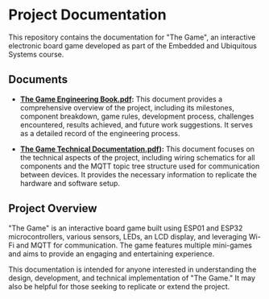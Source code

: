 # Project Documentation

This repository contains the documentation for "The Game", an interactive electronic board game developed as part of the Embedded and Ubiquitous Systems course.

## Documents

* **[The Game Engineering Book.pdf](https://github.com/MEINF-Embedded-Systems/The-Game-Documentation/blob/main/The%20Game%20Engineering%20Book.pdf):** This document provides a comprehensive overview of the project, including its milestones, component breakdown, game rules, development process, challenges encountered, results achieved, and future work suggestions.  It serves as a detailed record of the engineering process.

* **[The Game Technical Documentation.pdf](https://github.com/MEINF-Embedded-Systems/The-Game-Documentation/blob/main/The%20Game%20Technical%20Documentation.pdf)):** This document focuses on the technical aspects of the project, including wiring schematics for all components and the MQTT topic tree structure used for communication between devices. It provides the necessary information to replicate the hardware and software setup.


## Project Overview

"The Game" is an interactive board game built using ESP01 and ESP32 microcontrollers, various sensors, LEDs, an LCD display, and leveraging Wi-Fi and MQTT for communication. The game features multiple mini-games and aims to provide an engaging and entertaining experience.


This documentation is intended for anyone interested in understanding the design, development, and technical implementation of "The Game."  It may also be helpful for those seeking to replicate or extend the project.
